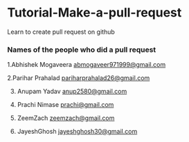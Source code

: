 # Tutorial-Make-a-pull-request
Learn to create pull request on github


### Names of the people who did a pull request

1.Abhishek Mogaveera <abmogaveer971999@gmail.com>

2.Parihar Prahalad <pariharprahalad26@gmail.com>

3. Anupam Yadav  <anup2580@gmail.com>

4. Prachi Nimase prachi@gmail.com

5. ZeemZach <zeemzach@gmail.com>

6. JayeshGhosh <jayeshghosh30@gmail.com>
